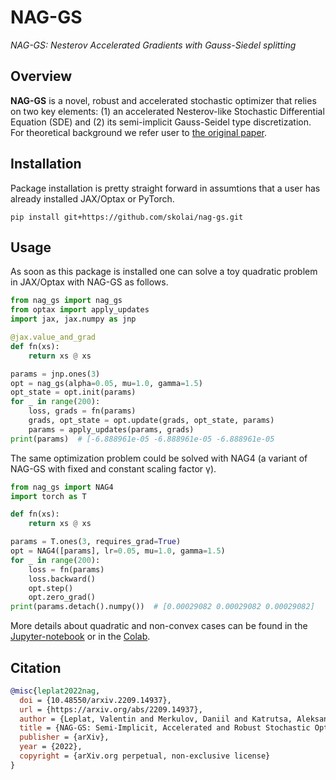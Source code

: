 # NAG-GS

*NAG-GS: Nesterov Accelerated Gradients with Gauss-Siedel splitting*

## Overview

**NAG-GS** is a novel, robust and accelerated stochastic optimizer that relies
on two key elements: (1) an accelerated Nesterov-like Stochastic Differential
Equation (SDE) and (2) its semi-implicit Gauss-Seidel type discretization.
For theoretical background we refer user to [the original paper][1].

## Installation

Package installation is pretty straight forward in assumtions that a user has
already installed JAX/Optax or PyTorch.

```shell
pip install git+https://github.com/skolai/nag-gs.git
```

## Usage

As soon as this package is installed one can solve a toy quadratic problem in
JAX/Optax with NAG-GS as follows.

```python
from nag_gs import nag_gs
from optax import apply_updates
import jax, jax.numpy as jnp

@jax.value_and_grad
def fn(xs):
    return xs @ xs

params = jnp.ones(3)
opt = nag_gs(alpha=0.05, mu=1.0, gamma=1.5)
opt_state = opt.init(params)
for _ in range(200):
    loss, grads = fn(params)
    grads, opt_state = opt.update(grads, opt_state, params)
    params = apply_updates(params, grads)
print(params)  # [-6.888961e-05 -6.888961e-05 -6.888961e-05
```

The same optimization problem could be solved with NAG4 (a variant of NAG-GS
with fixed and constant scaling factor γ).

```python
from nag_gs import NAG4
import torch as T

def fn(xs):
    return xs @ xs

params = T.ones(3, requires_grad=True)
opt = NAG4([params], lr=0.05, mu=1.0, gamma=1.5)
for _ in range(200):
    loss = fn(params)
    loss.backward()
    opt.step()
    opt.zero_grad()
print(params.detach().numpy())  # [0.00029082 0.00029082 0.00029082]
```

More details about quadratic and non-convex cases can be found in the
[Jupyter-notebook][2] or in the [Colab][3].

## Citation

```bibtex
@misc{leplat2022nag,
  doi = {10.48550/arxiv.2209.14937},
  url = {https://arxiv.org/abs/2209.14937},
  author = {Leplat, Valentin and Merkulov, Daniil and Katrutsa, Aleksandr and Bershatsky, Daniel and Oseledets, Ivan},
  title = {NAG-GS: Semi-Implicit, Accelerated and Robust Stochastic Optimizers},
  publisher = {arXiv},
  year = {2022},
  copyright = {arXiv.org perpetual, non-exclusive license}
}
```

[1]: https://arxiv.org/abs/2209.14937
[2]: notebooks/quadratic-and-non-contex-cases.ipynb
[3]: https://colab.research.google.com/drive/1ILOtomhz7rOt2vFuXe1vgWKELRiBNB9s

